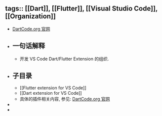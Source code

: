 tags:: [[Dart]], [[Flutter]], [[Visual Studio Code]], [[Organization]] 
---

- [DartCode.org 官网](https://dartcode.org/)
- ## 一句话解释
	- 开发 VS Code Dart/Flutter Extension 的组织.
- ## 子目录
	- [[Flutter extension for VS Code]]
	- [[Dart extension for VS Code]]
	- 具体的插件相关内容, 参见: [DartCode.org 官网](https://dartcode.org/)
-
-